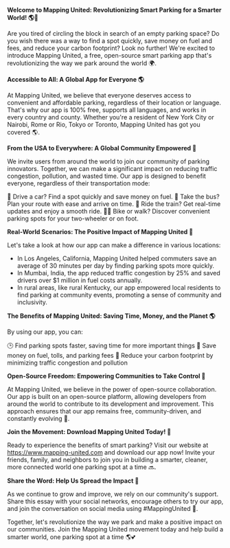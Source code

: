 **Welcome to Mapping United: Revolutionizing Smart Parking for a Smarter World! 🌎🚗**

Are you tired of circling the block in search of an empty parking space? Do you wish there was a way to find a spot quickly, save money on fuel and fees, and reduce your carbon footprint? Look no further! We're excited to introduce Mapping United, a free, open-source smart parking app that's revolutionizing the way we park around the world 🌍.

**Accessible to All: A Global App for Everyone 🌎**

At Mapping United, we believe that everyone deserves access to convenient and affordable parking, regardless of their location or language. That's why our app is 100% free, supports all languages, and works in every country and county. Whether you're a resident of New York City or Nairobi, Rome or Rio, Tokyo or Toronto, Mapping United has got you covered 🌎.

**From the USA to Everywhere: A Global Community Empowered 💪**

We invite users from around the world to join our community of parking innovators. Together, we can make a significant impact on reducing traffic congestion, pollution, and wasted time. Our app is designed to benefit everyone, regardless of their transportation mode:

🚗 Drive a car? Find a spot quickly and save money on fuel.
🚌 Take the bus? Plan your route with ease and arrive on time.
🚂 Ride the train? Get real-time updates and enjoy a smooth ride.
🚴‍♂️ Bike or walk? Discover convenient parking spots for your two-wheeler or on foot.

**Real-World Scenarios: The Positive Impact of Mapping United 🌟**

Let's take a look at how our app can make a difference in various locations:

* In Los Angeles, California, Mapping United helped commuters save an average of 30 minutes per day by finding parking spots more quickly.
* In Mumbai, India, the app reduced traffic congestion by 25% and saved drivers over $1 million in fuel costs annually.
* In rural areas, like rural Kentucky, our app empowered local residents to find parking at community events, promoting a sense of community and inclusivity.

**The Benefits of Mapping United: Saving Time, Money, and the Planet 🌎**

By using our app, you can:

🕒 Find parking spots faster, saving time for more important things
💸 Save money on fuel, tolls, and parking fees
💚 Reduce your carbon footprint by minimizing traffic congestion and pollution

**Open-Source Freedom: Empowering Communities to Take Control 🌈**

At Mapping United, we believe in the power of open-source collaboration. Our app is built on an open-source platform, allowing developers from around the world to contribute to its development and improvement. This approach ensures that our app remains free, community-driven, and constantly evolving 🚀.

**Join the Movement: Download Mapping United Today! 📱**

Ready to experience the benefits of smart parking? Visit our website at https://www.mapping-united.com and download our app now! Invite your friends, family, and neighbors to join you in building a smarter, cleaner, more connected world one parking spot at a time 🔜.

**Share the Word: Help Us Spread the Impact 🌟**

As we continue to grow and improve, we rely on our community's support. Share this essay with your social networks, encourage others to try our app, and join the conversation on social media using #MappingUnited 💬.

Together, let's revolutionize the way we park and make a positive impact on our communities. Join the Mapping United movement today and help build a smarter world, one parking spot at a time 🌎💕